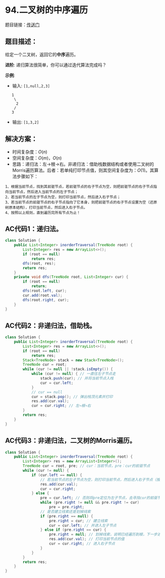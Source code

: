 # 94.二叉树的中序遍历
题目链接：[传送门](https://leetcode-cn.com/problems/binary-tree-inorder-traversal/)

## 题目描述：
给定一个二叉树，返回它的**中序**遍历。

**进阶**: 递归算法很简单，你可以通过迭代算法完成吗？

**示例**:

- 输入: `[1,null,2,3]`

```
   1
    \
     2
    /
   3
```

- 输出: `[1,3,2]`

## 解决方案：
- 时间复杂度：$O(n)$
- 空间复杂度：$O(m)$，$O(n)$
- 思路：递归法：左→根→右。非递归法：借助栈数据结构或者使用二叉树的Morris遍历算法。后者：若单纯打印节点值，则其空间复杂度为：$O(1)$。其算法步骤如下：

```
1、根据当前节点，找到其前驱节点，若前驱节点的右子节点为空，则把前驱节点的右子节点指向当前节点，然后进入当前节点的左子节点；
2、若当前节点的左子节点为空，则打印当前节点，然后进入右子节点；
3、若当前节点的前驱节点的右子节点指向了它本身，则把前驱节点的右子节点设置为空（还原树原本结构），打印当前节点，然后进入右子节点。
4、按照以上规则，直到遍历完所有节点为止！
```

## AC代码1：递归法。
```java
class Solution {
	public List<Integer> inorderTraversal(TreeNode root) {
		List<Integer> res = new ArrayList<>();
		if (root == null)
			return res;
		dfs(root, res);
		return res;
	}
	private void dfs(TreeNode root, List<Integer> cur) {
		if (root == null)
			return;
		dfs(root.left, cur);
		cur.add(root.val);
		dfs(root.right, cur);
	}
}
```

## AC代码2：非递归法，借助栈。
```java
class Solution {
	public List<Integer> inorderTraversal(TreeNode root) {
		List<Integer> res = new ArrayList<>();
		if (root == null)
			return res;
		Stack<TreeNode> stack = new Stack<TreeNode>();
		TreeNode cur = root;
		while (cur != null || !stack.isEmpty()) {
			while (cur != null) { // 一直往左子节点走
				stack.push(cur); // 并将当前节点入栈 
				cur = cur.left; 
			}
			// cur == null
			cur = stack.pop(); // 弹出栈顶元素并打印
			res.add(cur.val);
			cur = cur.right; // 左→根→右
		}
		return res;
	}
}
```

## AC代码3：非递归法，二叉树的Morris遍历。
```java
class Solution {
	public List<Integer> inorderTraversal(TreeNode root) {
		List<Integer> res = new ArrayList<Integer>();
		TreeNode cur = root, pre; // cur：当前节点，pre：cur的前驱节点
		while (cur != null) {
			if (cur.left == null) {
				// 若当前节点的左子节点为空，则打印当前节点，然后进入右子节点（按中序遍历方式，左根右）
				res.add(cur.val);
				cur = cur.right;
			} else {
				pre = cur.left; // 否则将pre定位为左子节点，去寻找cur的前驱节点
				while (pre.right != null && pre.right != cur)
					pre = pre.right;
				// 是否建立线索还是划掉线索
				if (pre.right == null) {
					pre.right = cur; // 建立线索
					cur = cur.left; // 并进入左子节点
				} else if (pre.right == cur) {
					pre.right = null; // 划掉线索，说明已经遍历到根，下一步进入右子节点继续遍历
					res.add(cur.val); // 打印当前节点的值
					cur = cur.right; // 进入右子节点
				}
			}
		}
		return res;
	}
}
```

